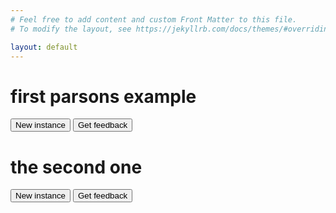 ```yaml
---
# Feel free to add content and custom Front Matter to this file.
# To modify the layout, see https://jekyllrb.com/docs/themes/#overriding-theme-defaults

layout: default
---
```


# first parsons example

<div id="sortableTrash" class="sortable-code"></div>
<div id="sortable" class="sortable-code"></div>
<div style="clear:both;"></div>

<p>
    <input id="newInstanceLink" value="New instance" type="button" />
    <input id="feedbackLink" value="Get feedback" type="button" />
</p>

<script type="text/javascript">
var initial = "function () {\n" +
    "	\n" +
    "}";
var parsonsPuzzle = new ParsonsWidget({
    "sortableId": "sortable",
    "max_wrong_lines": 10,
    "grader": ParsonsWidget._graders.LineBasedGrader,
    "exec_limit": 2500,
    "can_indent": true,
    "x_indent": 50,
    "lang": "en"
});
parsonsPuzzle.init(initial);
parsonsPuzzle.shuffleLines();
$("#newInstanceLink").click(function(event){
    event.preventDefault();
    parsonsPuzzle.shuffleLines();
});
$("#feedbackLink").click(function(event){
    event.preventDefault();
    parsonsPuzzle.getFeedback();
});
</script>

# the second one

<div id="sortableTrash2" class="sortable-code"></div>
<div id="sortable2" class="sortable-code"></div>
<div style="clear:both;"></div>

<p>
    <input id="newInstanceLink2" value="New instance" type="button" />
    <input id="feedbackLink2" value="Get feedback" type="button" />
</p>

<script type="text/javascript">
var initial = "1\n" +
    "2\n" +
    "3\n" +
    "4\n" +
    "5";
var parsonsPuzzle2 = new ParsonsWidget({
    "sortableId": "sortable2",
    "max_wrong_lines": 10,
    "grader": ParsonsWidget._graders.LineBasedGrader,
    "exec_limit": 2500,
    "can_indent": true,
    "x_indent": 50,
    "lang": "en"
});
parsonsPuzzle2.init(initial);
parsonsPuzzle2.shuffleLines();
$("#newInstanceLink2").click(function(event){
    event.preventDefault();
    parsonsPuzzle2.shuffleLines();
});
$("#feedbackLink2").click(function(event){
    event.preventDefault();
    parsonsPuzzle2.getFeedback();
});
</script>
